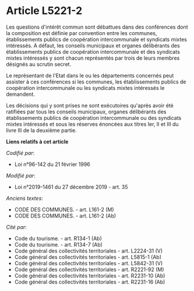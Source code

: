 # Article L5221-2

Les questions d'intérêt commun sont débattues dans des conférences dont la composition est définie par convention entre les
communes, établissements publics de coopération intercommunale et syndicats mixtes intéressés. A défaut, les conseils
municipaux et organes délibérants des établissements publics de coopération intercommunale et des syndicats mixtes intéressés
y sont chacun représentés par trois de leurs membres désignés au scrutin secret. 

Le représentant de l'Etat dans le ou les départements concernés peut assister à ces conférences si les communes, les
établissements publics de coopération intercommunale ou les syndicats mixtes intéressés le demandent.

Les décisions qui y sont prises ne sont exécutoires qu'après avoir été ratifiées par tous les conseils municipaux, organes
délibérants des établissements publics de coopération intercommunale ou des syndicats mixtes intéressés et sous les réserves
énoncées aux titres Ier, II et III du livre III de la deuxième partie.

**Liens relatifs à cet article**

_Codifié par_:

  - Loi n°96-142 du 21 février 1996

_Modifié par_:

  - Loi n°2019-1461 du 27 décembre 2019 - art. 35

_Anciens textes_:

  - CODE DES COMMUNES. - art. L161-2 (M)
  - CODE DES COMMUNES. - art. L161-2 (Ab)

_Cité par_:

  - Code du tourisme. - art. R134-1 (Ab)
  - Code du tourisme. - art. R134-7 (Ab)
  - Code général des collectivités territoriales - art. L2224-31 (V)
  - Code général des collectivités territoriales - art. L5815-1 (Ab)
  - Code général des collectivités territoriales - art. L5842-31 (V)
  - Code général des collectivités territoriales - art. R2221-92 (M)
  - Code général des collectivités territoriales - art. R2231-10 (Ab)
  - Code général des collectivités territoriales - art. R2231-16 (Ab)

